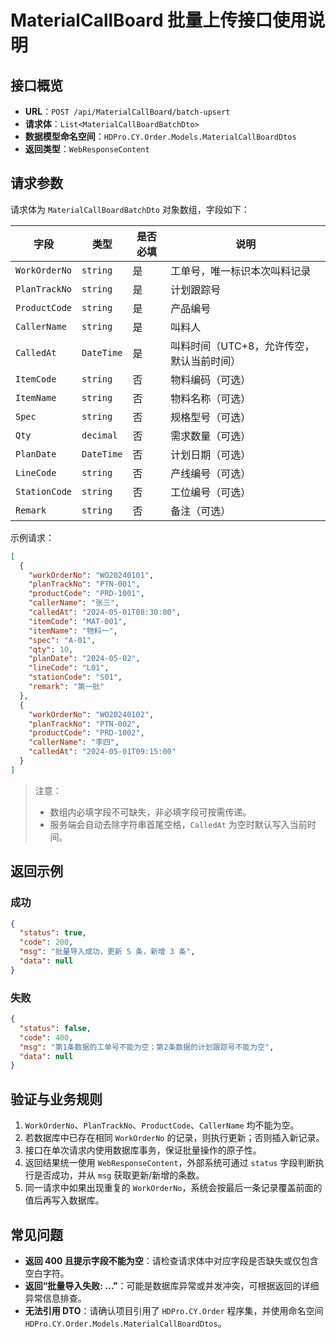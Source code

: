 # MaterialCallBoard 批量上传接口使用说明

## 接口概览
- **URL**：`POST /api/MaterialCallBoard/batch-upsert`
- **请求体**：`List<MaterialCallBoardBatchDto>`
- **数据模型命名空间**：`HDPro.CY.Order.Models.MaterialCallBoardDtos`
- **返回类型**：`WebResponseContent`

## 请求参数
请求体为 `MaterialCallBoardBatchDto` 对象数组，字段如下：

| 字段 | 类型 | 是否必填 | 说明 |
| ---- | ---- | -------- | ---- |
| `WorkOrderNo` | `string` | 是 | 工单号，唯一标识本次叫料记录 |
| `PlanTrackNo` | `string` | 是 | 计划跟踪号 |
| `ProductCode` | `string` | 是 | 产品编号 |
| `CallerName` | `string` | 是 | 叫料人 |
| `CalledAt` | `DateTime` | 是 | 叫料时间（UTC+8，允许传空，默认当前时间） |
| `ItemCode` | `string` | 否 | 物料编码（可选） |
| `ItemName` | `string` | 否 | 物料名称（可选） |
| `Spec` | `string` | 否 | 规格型号（可选） |
| `Qty` | `decimal` | 否 | 需求数量（可选） |
| `PlanDate` | `DateTime` | 否 | 计划日期（可选） |
| `LineCode` | `string` | 否 | 产线编号（可选） |
| `StationCode` | `string` | 否 | 工位编号（可选） |
| `Remark` | `string` | 否 | 备注（可选） |

示例请求：

```json
[
  {
    "workOrderNo": "WO20240101",
    "planTrackNo": "PTN-001",
    "productCode": "PRD-1001",
    "callerName": "张三",
    "calledAt": "2024-05-01T08:30:00",
    "itemCode": "MAT-001",
    "itemName": "物料一",
    "spec": "A-01",
    "qty": 10,
    "planDate": "2024-05-02",
    "lineCode": "L01",
    "stationCode": "S01",
    "remark": "第一批"
  },
  {
    "workOrderNo": "WO20240102",
    "planTrackNo": "PTN-002",
    "productCode": "PRD-1002",
    "callerName": "李四",
    "calledAt": "2024-05-01T09:15:00"
  }
]
```

> 注意：
> - 数组内必填字段不可缺失，非必填字段可按需传递。
> - 服务端会自动去除字符串首尾空格，`CalledAt` 为空时默认写入当前时间。

## 返回示例

### 成功
```json
{
  "status": true,
  "code": 200,
  "msg": "批量导入成功，更新 5 条，新增 3 条",
  "data": null
}
```

### 失败
```json
{
  "status": false,
  "code": 400,
  "msg": "第1条数据的工单号不能为空；第2条数据的计划跟踪号不能为空",
  "data": null
}
```

## 验证与业务规则
1. `WorkOrderNo`、`PlanTrackNo`、`ProductCode`、`CallerName` 均不能为空。
2. 若数据库中已存在相同 `WorkOrderNo` 的记录，则执行更新；否则插入新记录。
3. 接口在单次请求内使用数据库事务，保证批量操作的原子性。
4. 返回结果统一使用 `WebResponseContent`，外部系统可通过 `status` 字段判断执行是否成功，并从 `msg` 获取更新/新增的条数。
5. 同一请求中如果出现重复的 `WorkOrderNo`，系统会按最后一条记录覆盖前面的值后再写入数据库。

## 常见问题
- **返回 400 且提示字段不能为空**：请检查请求体中对应字段是否缺失或仅包含空白字符。
- **返回“批量导入失败: ...”**：可能是数据库异常或并发冲突，可根据返回的详细异常信息排查。
- **无法引用 DTO**：请确认项目引用了 `HDPro.CY.Order` 程序集，并使用命名空间 `HDPro.CY.Order.Models.MaterialCallBoardDtos`。
